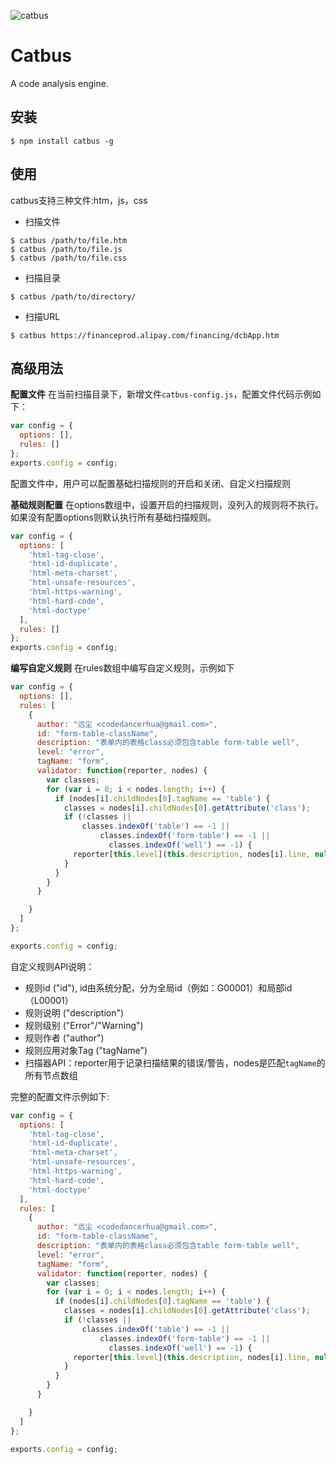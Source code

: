 ![catbus](https://f.cloud.github.com/assets/1229684/833986/8b8fe03a-f2b1-11e2-8948-0d0fc0d6a2b9.jpg)

# Catbus
A code analysis engine.

## 安装
```
$ npm install catbus -g
```

## 使用
catbus支持三种文件:htm，js，css
- 扫描文件
```
$ catbus /path/to/file.htm
$ catbus /path/to/file.js
$ catbus /path/to/file.css
```

- 扫描目录
```
$ catbus /path/to/directory/
```

- 扫描URL
```
$ catbus https://financeprod.alipay.com/financing/dcbApp.htm
```

## 高级用法
**配置文件**
在当前扫描目录下，新增文件`catbus-config.js`，配置文件代码示例如下：
```javascript
var config = {
  options: [],
  rules: []
};
exports.config = config;

```
配置文件中，用户可以配置基础扫描规则的开启和关闭、自定义扫描规则

**基础规则配置**
在options数组中，设置开启的扫描规则，没列入的规则将不执行。如果没有配置options则默认执行所有基础扫描规则。
```javascript
var config = {
  options: [
    'html-tag-close', 
    'html-id-duplicate', 
    'html-meta-charset', 
    'html-unsafe-resources', 
    'html-https-warning', 
    'html-hard-code', 
    'html-doctype'
  ],
  rules: []
};
exports.config = config;
```

**编写自定义规则**
在rules数组中编写自定义规则，示例如下
```javascript
var config = {
  options: [],
  rules: [
    {
      author: "远尘 <codedancerhua@gmail.com>",
      id: "form-table-className",
      description: "表单内的表格class必须包含table form-table well",
      level: "error",
      tagName: "form",
      validator: function(reporter, nodes) {
        var classes;
        for (var i = 0; i < nodes.length; i++) {
          if (nodes[i].childNodes[0].tagName == 'table') {
            classes = nodes[i].childNodes[0].getAttribute('class');
            if (!classes ||
                classes.indexOf('table') == -1 || 
                    classes.indexOf('form-table') == -1 ||
                      classes.indexOf('well') == -1) {
              reporter[this.level](this.description, nodes[i].line, null, this)
            }
          }
        }
      }

    }
  ]
};

exports.config = config;
```
自定义规则API说明：
- 规则id ("id"), id由系统分配，分为全局id（例如：G00001）和局部id（L00001）
- 规则说明 ("description")
- 规则级别 ("Error"/"Warning")
- 规则作者 ("author")
- 规则应用对象Tag ("tagName")
- 扫描器API：reporter用于记录扫描结果的错误/警告，nodes是匹配`tagName`的所有节点数组

完整的配置文件示例如下:
```javascript
var config = {
  options: [
    'html-tag-close', 
    'html-id-duplicate', 
    'html-meta-charset', 
    'html-unsafe-resources', 
    'html-https-warning', 
    'html-hard-code', 
    'html-doctype'
  ],
  rules: [
    {
      author: "远尘 <codedancerhua@gmail.com>",
      id: "form-table-className",
      description: "表单内的表格class必须包含table form-table well",
      level: "error",
      tagName: "form",
      validator: function(reporter, nodes) {
        var classes;
        for (var i = 0; i < nodes.length; i++) {
          if (nodes[i].childNodes[0].tagName == 'table') {
            classes = nodes[i].childNodes[0].getAttribute('class');
            if (!classes ||
                classes.indexOf('table') == -1 || 
                    classes.indexOf('form-table') == -1 ||
                      classes.indexOf('well') == -1) {
              reporter[this.level](this.description, nodes[i].line, null, this)
            }
          }
        }
      }

    }
  ]
};

exports.config = config;
```
